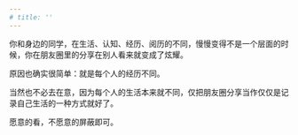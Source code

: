 ```yaml
---
# title: ''
---
```


你和身边的同学，在生活、认知、经历、阅历的不同，慢慢变得不是一个层面的时候，你在朋友圈里的分享在别人看来就变成了炫耀。  

原因也确实很简单：就是每个人的经历不同。

当然也不必去在意，因为每个人的生活本来就不同，仅把朋友圈分享当作仅仅是记录自己生活的一种方式就好了。

愿意的看，不愿意的屏蔽即可。
